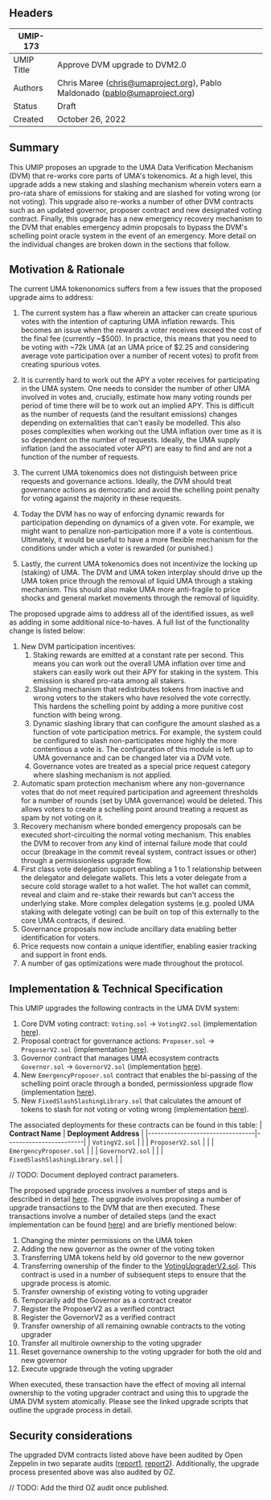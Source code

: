 ## Headers

| UMIP-173    |                                                                                            |
| ---------- | ------------------------------------------------------------------------------------------ |
| UMIP Title | Approve DVM upgrade to DVM2.0                                  |
| Authors    | Chris Maree (chris@umaproject.org), Pablo Maldonado (pablo@umaproject.org)       |
| Status     | Draft                                                                                     |
| Created    | October 26, 2022                                                                          |

## Summary

This UMIP proposes an upgrade to the UMA Data Verification Mechanism (DVM) that re-works core parts of UMA's tokenomics.
At a high level, this upgrade adds a new staking and slashing mechanism wherein voters earn a pro-rata share of emissions
 for staking and are slashed for voting wrong (or not voting). This upgrade also re-works a number of other DVM contracts
 such as an updated governor, proposer contract and new designated voting contract. Finally, this upgrade has a new
 emergency recovery mechanism to the DVM that enables emergency admin proposals to bypass the DVM's schelling point 
 oracle system in the event of an emergency. More detail on the individual changes are broken down in the sections that
 follow.

## Motivation & Rationale
The current UMA tokenonomics suffers from a few issues that the proposed upgrade aims to address: 

1. The current system has a flaw wherein an attacker can create spurious votes with the intention of capturing UMA inflation
rewards. This becomes an issue when the rewards a voter receives exceed the cost of the final fee (currently ~$500).
In practice, this means that you need to be voting with ~72k UMA (at an UMA price of $2.25 and considering average vote
participation over a number of recent votes) to profit from creating spurious votes.

2. It is currently hard to work out the APY a voter receives for participating in the UMA system. One needs to consider
the number of other UMA involved in votes and, crucially, estimate how many voting rounds per period of time there will be
to work out an implied APY. This is difficult as the number of requests (and the resultant emissions) changes depending
on externalities that can't easily be modelled. This also poses complexities when working out the UMA inflation over time as
it is so dependent on the number of requests. Ideally, the UMA supply inflation (and the associated voter APY) are easy
to find and are not a function of the number of requests. 

3. The current UMA tokenomics does not distinguish between price requests and governance actions. Ideally, the DVM
should treat governance actions as democratic and avoid the schelling point penalty for voting against the majority in these
requests.

4. Today the DVM has no way of enforcing dynamic rewards for participation depending on dynamics of a given vote.
For example, we might want to penalize non-participation more if a vote is contentious. Ultimately, it would be useful to
have a more flexible mechanism for the conditions under which a voter is rewarded (or punished.)

5. Lastly, the current UMA tokenomics does not incentivize the locking up (staking) of UMA. The DVM and UMA token interplay
should drive up the UMA token price through the removal of liquid UMA through a staking mechanism. This should also make
UMA more anti-fragile to price shocks and general market movements through the removal of liquidity.

The proposed upgrade aims to address all of the identified issues, as well as adding in some additional nice-to-haves. A
full list of the functionality change is listed below:

1. New DVM participation incentives:
    1. Staking rewards are emitted at a constant rate per second. This means you can work out the overall UMA inflation over time and stakers can easily work out their APY for staking in the system. This emission is shared pro-rata among all stakers.
    2. Slashing mechanism that redistributes tokens from inactive and wrong voters to the stakers who have resolved the vote correctly. This hardens the schelling point by adding a more punitive cost function with being wrong.
    3. Dynamic slashing library that can configure the amount slashed as a function of vote participation metrics. For example, the system could be configured to slash non-participates more highly the more contentious a vote is. The configuration of this module is left up to UMA governance and can be changed later via a DVM vote.
    4. Governance votes are treated as a special price request category where slashing mechanism is not applied.
2. Automatic spam protection mechanism where any non-governance votes that do not meet required participation and
agreement thresholds for a number of rounds (set by UMA governance) would be deleted. This allows voters to create a
schelling point around treating a request as spam by not voting on it.
3. Recovery mechanism where bonded emergency proposals can be executed short-circuiting the normal voting mechanism. This enables the DVM to recover from any kind of internal failure mode that could occur (breakage in the commit reveal system, contract issues or other) through a permissionless upgrade flow.
4. First class vote delegation support enabling a 1 to 1 relationship between the delegator and delegate wallets. This lets a voter delegate from a secure cold storage wallet to a hot wallet. The hot wallet can commit, reveal and claim and re-stake their rewards but can't access the underlying stake. More complex delegation systems (e.g. pooled UMA staking with delegate voting) can be built on top of this externally to the core UMA contracts, if desired.
5. Governance proposals now include ancillary data enabling better identification for voters.
6. Price requests now contain a unique identifier, enabling easier tracking and support in front ends.
7. A number of gas optimizations were made throughout the protocol.

## Implementation & Technical Specification
This UMIP upgrades the following contracts in the UMA DVM system:
1. Core DVM voting contract: `Voting.sol` → `VotingV2.sol` (implementation [here](https://github.com/UMAprotocol/protocol/blob/3ad31b3aab3cf342f6a91dce54032fe0ee1b15c8/packages/core/contracts/data-verification-mechanism/implementation/VotingV2.sol)).
2. Proposal contract for governance actions: `Proposer.sol` → `ProposerV2.sol` (implementation [here](https://github.com/UMAprotocol/protocol/blob/3ad31b3aab3cf342f6a91dce54032fe0ee1b15c8/packages/core/contracts/data-verification-mechanism/implementation/ProposerV2.sol)).
3. Governor contract that manages UMA ecosystem contracts `Governor.sol` → `GovernorV2.sol` (implementation [here](https://github.com/UMAprotocol/protocol/blob/3ad31b3aab3cf342f6a91dce54032fe0ee1b15c8/packages/core/contracts/data-verification-mechanism/implementation/GovernorV2.sol)).
4. New `EmergencyProposer.sol` contract that enables the bi-passing of the schelling point oracle through a bonded, permissionless upgrade flow (implementation [here](https://github.com/UMAprotocol/protocol/blob/3ad31b3aab3cf342f6a91dce54032fe0ee1b15c8/packages/core/contracts/data-verification-mechanism/implementation/EmergencyProposer.sol)).
5. New `FixedSlashSlashingLibrary.sol` that calculates the amount of tokens to slash for not voting or voting wrong (implementation [here](https://github.com/UMAprotocol/protocol/blob/3ad31b3aab3cf342f6a91dce54032fe0ee1b15c8/packages/core/contracts/data-verification-mechanism/implementation/FixedSlashSlashingLibrary.sol)).

The associated deployments for these contracts can be found in this table:
| **Contract Name**               | **Deployment Address** |
|---------------------------------|------------------------|
| `VotingV2.sol`                  |                        |
| `ProposerV2.sol`                |                        |
| `EmergencyProposer.sol`         |                        |
| `GovernorV2.sol`                |                        |
| `FixedSlashSlashingLibrary.sol` |                        |

// TODO: Document deployed contract parameters.

The proposed upgrade process involves a number of steps and is described in detail [here](https://github.com/UMAprotocol/protocol/blob/master/packages/scripts/src/upgrade-tests/voting2/readme.md). The upgrade involves proposing a number of upgrade transactions to the DVM that are then executed. These transactions involve a number of detailed steps (and the exact implementation can be found [here](https://github.com/UMAprotocol/protocol/blob/master/packages/scripts/src/upgrade-tests/voting2/1_Propose.ts)) and are briefly mentioned below:
1. Changing the minter permissions on the UMA token
2. Adding the new governor as the owner of the voting token
3. Transferring UMA tokens held by old governor to the new governor
4. Transferring ownership of the finder to the [VotingUpgraderV2.sol](https://github.com/UMAprotocol/protocol/blob/master/packages/core/contracts/umip-helpers/VotingUpgraderV2.sol). This contract is used in a number of subsequent steps to ensure that the upgrade process is atomic.
5. Transfer ownership of existing voting to voting upgrader
6. Temporarily add the Governor as a contract creator
7. Register the ProposerV2 as a verified contract
8. Register the GovernorV2 as a verified contract
9. Transfer ownership of all remaining ownable contracts to the voting upgrader
10. Transfer all multirole ownership to the voting upgrader
11. Reset governance ownership to the voting upgrader for both the old and new governor
12. Execute upgrade through the voting upgrader


When executed, these transaction have the effect of moving all internal ownership to the voting upgrader contract and using this to upgrade the UMA DVM system atomically. Please see the linked upgrade scripts that outline the upgrade process in detail.





## Security considerations
The upgraded DVM contracts listed above have been audited by Open Zeppelin in two separate audits ([report1](https://blog.openzeppelin.com/uma-dvm-2-0-audit/), [report2](https://blog.openzeppelin.com/uma-dvm-2-0-incremental-audit/)). Additionally, the upgrade process presented above was also audited by OZ.

// TODO: Add the third OZ audit once published.
